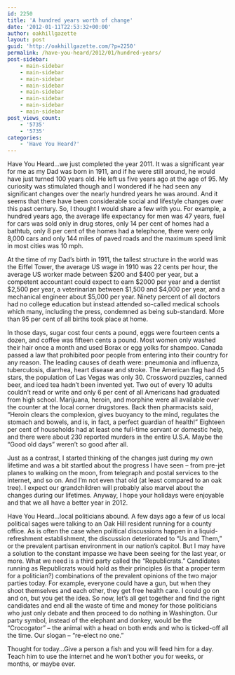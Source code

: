 ```yaml
---
id: 2250
title: 'A hundred years worth of change'
date: '2012-01-11T22:53:32+00:00'
author: oakhillgazette
layout: post
guid: 'http://oakhillgazette.com/?p=2250'
permalink: /have-you-heard/2012/01/hundred-years/
post-sidebar:
    - main-sidebar
    - main-sidebar
    - main-sidebar
    - main-sidebar
    - main-sidebar
    - main-sidebar
    - main-sidebar
    - main-sidebar
post_views_count:
    - '5735'
    - '5735'
categories:
    - 'Have You Heard?'
---
```


Have You Heard…we just completed the year 2011. It was a significant year for me as my Dad was born in 1911, and if he were still around, he would have just turned 100 years old. He left us five years ago at the age of 95. My curiosity was stimulated though and I wondered if he had seen any significant changes over the nearly hundred years he was around. And it seems that there have been considerable social and lifestyle changes over this past century. So, I thought I would share a few with you. For example, a hundred years ago, the average life expectancy for men was 47 years, fuel for cars was sold only in drug stores, only 14 per cent of homes had a bathtub, only 8 per cent of the homes had a telephone, there were only 8,000 cars and only 144 miles of paved roads and the maximum speed limit in most cities was 10 mph.

At the time of my Dad’s birth in 1911, the tallest structure in the world was the Eiffel Tower, the average US wage in 1910 was 22 cents per hour, the average US worker made between $200 and $400 per year, but a competent accountant could expect to earn $2000 per year and a dentist $2,500 per year, a veterinarian between $1,500 and $4,000 per year, and a mechanical engineer about $5,000 per year. Ninety percent of all doctors had no college education but instead attended so-called medical schools which many, including the press, condemned as being sub-standard. More than 95 per cent of all births took place at home.

In those days, sugar cost four cents a pound, eggs were fourteen cents a dozen, and coffee was fifteen cents a pound. Most women only washed their hair once a month and used Borax or egg yolks for shampoo. Canada passed a law that prohibited poor people from entering into their country for any reason. The leading causes of death were: pneumonia and influenza, tuberculosis, diarrhea, heart disease and stroke. The American flag had 45 stars, the population of Las Vegas was only 30. Crossword puzzles, canned beer, and iced tea hadn’t been invented yet. Two out of every 10 adults couldn’t read or write and only 6 per cent of all Americans had graduated from high school. Marijuana, heroin, and morphine were all available over the counter at the local corner drugstores. Back then pharmacists said, “Heroin clears the complexion, gives buoyancy to the mind, regulates the stomach and bowels, and is, in fact, a perfect guardian of health!” Eighteen per cent of households had at least one full-time servant or domestic help, and there were about 230 reported murders in the entire U.S.A. Maybe the “Good old days” weren’t so good after all.

Just as a contrast, I started thinking of the changes just during my own lifetime and was a bit startled about the progress I have seen – from pre-jet planes to walking on the moon, from telegraph and postal services to the internet, and so on. And I’m not even that old (at least compared to an oak tree). I expect our grandchildren will probably also marvel about the changes during our lifetimes. Anyway, I hope your holidays were enjoyable and that we all have a better year in 2012.

Have You Heard…local politicians abound. A few days ago a few of us local political sages were talking to an Oak Hill resident running for a county office. As is often the case when political discussions happen in a liquid-refreshment establishment, the discussion deteriorated to “Us and Them,” or the prevalent partisan environment in our nation’s capitol. But I may have a solution to the constant impasse we have been seeing for the last year, or more. What we need is a third party called the “Republicrats.” Candidates running as Republicrats would hold as their principles (is that a proper term for a politician?) combinations of the prevalent opinions of the two major parties today. For example, everyone could have a gun, but when they shoot themselves and each other, they get free health care. I could go on and on, but you get the idea. So now, let’s all get together and find the right candidates and end all the waste of time and money for those politicians who just only debate and then proceed to do nothing in Washington. Our party symbol, instead of the elephant and donkey, would be the “Crocogator” – the animal with a head on both ends and who is ticked-off all the time. Our slogan – “re-elect no one.”

Thought for today…Give a person a fish and you will feed him for a day. Teach him to use the internet and he won’t bother you for weeks, or months, or maybe ever.